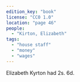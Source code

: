 ```yaml
---
edition_key: "book"
license: "CC0 1.0"
location: "page 46"
people:
  - "Kirton, Elizabeth"
tags:
  - "house staff"
  - "money"
  - "wages"
---
```

Elizabeth Kyrton had 2s. 6d.
